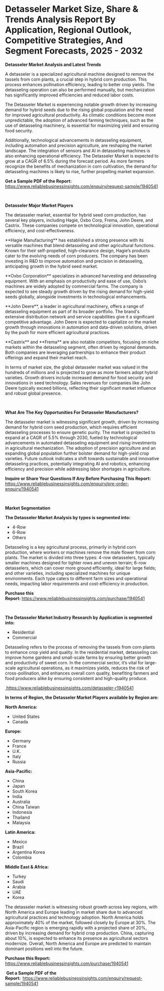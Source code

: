 <p><h1>Detasseler Market Size, Share & Trends Analysis Report By Application, Regional Outlook, Competitive Strategies, And Segment Forecasts, 2025 - 2032</h1></p><p><strong>Detasseler Market Analysis and Latest Trends</strong></p>
<p><p>A detasseler is a specialized agricultural machine designed to remove the tassels from corn plants, a crucial step in hybrid corn production. This process enhances pollination efficiency, leading to better crop yields. The detasseling operation can also be performed manually, but mechanization has significantly improved efficiencies and reduced labor costs.</p><p>The Detasseler Market is experiencing notable growth driven by increasing demand for hybrid seeds due to the rising global population and the need for improved agricultural productivity. As climatic conditions become more unpredictable, the adoption of advanced farming techniques, such as the use of detasseling machinery, is essential for maximizing yield and ensuring food security. </p><p>Additionally, technological advancements in detasseling equipment, including automation and precision agriculture, are reshaping the market landscape. The integration of sensors and AI in detasseling machines is also enhancing operational efficiency. The Detasseler Market is expected to grow at a CAGR of 6.5% during the forecast period. As more farmers recognize the benefits of mechanization in corn cultivation, the demand for detasseling machines is likely to rise, further propelling market expansion.</p></p>
<p><strong>Get a Sample PDF of the Report:&nbsp;</strong> <a href="https://www.reliablebusinessinsights.com/enquiry/request-sample/1940541?utm_campaign=101&utm_medium=2&utm_source=Github&utm_content=ia&utm_term=16042025&utm_id=detasseler">https://www.reliablebusinessinsights.com/enquiry/request-sample/1940541</a></p>
<p>&nbsp;</p>
<p><strong>Detasseler Major Market Players</strong></p>
<p><p>The detasseler market, essential for hybrid seed corn production, has several key players, including Hagie, Oxbo Corp, Frema, John Deere, and Castrix. These companies compete on technological innovation, operational efficiency, and cost-effectiveness.</p><p>**Hagie Manufacturing** has established a strong presence with its versatile machines that blend detasseling and other agricultural functions. Known for their self-propelled, high-clearance design, Hagie’s products cater to the evolving needs of corn producers. The company has been investing in R&D to improve automation and precision in detasseling, anticipating growth in the hybrid seed market.</p><p>**Oxbo Corporation** specializes in advanced harvesting and detasseling equipment. With an emphasis on productivity and ease of use, Oxbo’s machines are widely adopted by commercial farms. The company is expected to see steady growth driven by the rising demand for high-yield seeds globally, alongside investments in technological enhancements.</p><p>**John Deere**, a leader in agricultural machinery, offers a range of detasseling equipment as part of its broader portfolio. The brand's extensive distribution network and service capabilities give it a significant competitive advantage. John Deere is expected to capitalize on the market growth through innovations in automation and data-driven solutions, driven by the push for more efficient agricultural practices.</p><p>**Castrix** and **Frema** are also notable competitors, focusing on niche markets within the detasseling segment, often driven by regional demands. Both companies are leveraging partnerships to enhance their product offerings and expand their market reach.</p><p>In terms of market size, the global detasseler market was valued in the hundreds of millions and is projected to grow as more farmers adopt hybrid varieties. Growth drivers include increased demand for food security and innovations in seed technology. Sales revenues for companies like John Deere typically exceed billions, reflecting their significant market influence and robust global presence.</p></p>
<p>&nbsp;</p>
<p><strong>What Are The Key Opportunities For Detasseler Manufacturers?</strong></p>
<p><p>The detasseler market is witnessing significant growth, driven by increasing demand for hybrid corn seed production, which requires efficient detasseling processes to ensure genetic purity. The market is projected to expand at a CAGR of 5.5% through 2030, fueled by technological advancements in automated detasseling equipment and rising investments in agricultural mechanization. The adoption of precision agriculture and an expanding global population further bolster demand for high-yield crop varieties. Future outlook indicates a shift towards sustainable and innovative detasseling practices, potentially integrating AI and robotics, enhancing efficiency and precision while addressing labor shortages in agriculture.</p></p>
<p><strong>Inquire or Share Your Questions If Any Before Purchasing This Report:</strong> <a href="https://www.reliablebusinessinsights.com/enquiry/pre-order-enquiry/1940541?utm_campaign=101&utm_medium=2&utm_source=Github&utm_content=ia&utm_term=16042025&utm_id=detasseler">https://www.reliablebusinessinsights.com/enquiry/pre-order-enquiry/1940541</a></p>
<p>&nbsp;</p>
<p><strong>Market Segmentation</strong></p>
<p><strong>The Detasseler Market Analysis by types is segmented into:</strong></p>
<p><ul><li>4-Row</li><li>6-Row</li><li>Others</li></ul></p>
<p><p>Detasseling is a key agricultural process, primarily in hybrid corn production, where workers or machines remove the male flower from corn plants. The market is divided into three types: 4-row detasselers, typically smaller machines designed for tighter rows and uneven terrain; 6-row detasselers, which can cover more ground efficiently, ideal for large fields; and other varieties, including specialized machines for unique environments. Each type caters to different farm sizes and operational needs, impacting labor requirements and cost-efficiency in production.</p></p>
<p><strong>Purchase this Report:&nbsp;</strong><a href="https://www.reliablebusinessinsights.com/purchase/1940541?utm_campaign=101&utm_medium=2&utm_source=Github&utm_content=ia&utm_term=16042025&utm_id=detasseler">https://www.reliablebusinessinsights.com/purchase/1940541</a></p>
<p>&nbsp;</p>
<p><strong>The Detasseler Market Industry Research by Application is segmented into:</strong></p>
<p><ul><li>Residential</li><li>Commercial</li></ul></p>
<p><p>Detasseling refers to the process of removing the tassels from corn plants to enhance crop yield and quality. In the residential market, detasseling can improve home gardens and small-scale farms by ensuring better growth and productivity of sweet corn. In the commercial sector, it’s vital for large-scale agricultural operations, as it maximizes yields, reduces the risk of cross-pollination, and enhances overall corn quality, benefiting farmers and food producers alike by ensuring consistent and high-quality produce.</p></p>
<p><a href="https://www.reliablebusinessinsights.com/detasseler-r1940541?utm_campaign=101&utm_medium=2&utm_source=Github&utm_content=ia&utm_term=16042025&utm_id=detasseler">&nbsp;https://www.reliablebusinessinsights.com/detasseler-r1940541</a></p>
<p><strong>In terms of Region, the Detasseler Market Players available by Region are:</strong></p>
<p>
    <p> <strong> North America: </strong>
        <ul>
            <li>United States</li>
            <li>Canada</li>
        </ul>
        </p> 
    <p> <strong> Europe: </strong>
        <ul>
            <li>Germany</li>
            <li>France</li>
            <li>U.K.</li>
            <li>Italy</li>
            <li>Russia</li>
        </ul>
        </p> 
    <p> <strong> Asia-Pacific: </strong>
        <ul>
            <li>China</li>
            <li>Japan</li>
            <li>South Korea</li>
            <li>India</li>
            <li>Australia</li>
            <li>China Taiwan</li>
            <li>Indonesia</li>
            <li>Thailand</li>
            <li>Malaysia</li>
        </ul>
        </p> 
    <p> <strong> Latin America: </strong>
        <ul>
            <li>Mexico</li>
            <li>Brazil</li>
            <li>Argentina Korea</li>
            <li>Colombia</li>
        </ul>
        </p> 
    <p> <strong> Middle East & Africa: </strong>
        <ul>
            <li>Turkey</li>
            <li>Saudi</li>
            <li>Arabia</li>
            <li>UAE</li>
            <li>Korea</li>
        </ul>
    </p>
    </p>
<p><p>The detasseler market is witnessing robust growth across key regions, with North America and Europe leading in market share due to advanced agricultural practices and technology adoption. North America holds approximately 40% of the market, followed closely by Europe at 30%. The Asia-Pacific region is emerging rapidly with a projected share of 20%, driven by increasing demand for hybrid crop production. China, capturing about 10%, is expected to enhance its presence as agricultural sectors modernize. Overall, North America and Europe are predicted to maintain dominant positions well into the future.</p></p>
<p><strong>Purchase this Report: </strong><a href="https://www.reliablebusinessinsights.com/purchase/1940541?utm_campaign=101&utm_medium=2&utm_source=Github&utm_content=ia&utm_term=16042025&utm_id=detasseler">https://www.reliablebusinessinsights.com/purchase/1940541</a></p>
<p>&nbsp;<strong>Get a Sample PDF of the Report:&nbsp;&nbsp;</strong><a href="https://www.reliablebusinessinsights.com/enquiry/request-sample/1940541?utm_campaign=101&utm_medium=2&utm_source=Github&utm_content=ia&utm_term=16042025&utm_id=detasseler">https://www.reliablebusinessinsights.com/enquiry/request-sample/1940541</a></p>
<p><strong></strong></p>
<p><p></p><p></p><p></p></p>